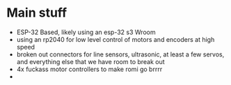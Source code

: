 # Main stuff
- ESP-32 Based, likely using an esp-32 s3 Wroom
- using an rp2040 for low level control of motors and encoders at high speed
- broken out connectors for line sensors, ultrasonic, at least a few servos, and everything else that we have room to break out
- 4x fuckass motor controllers to make romi go brrrr
-